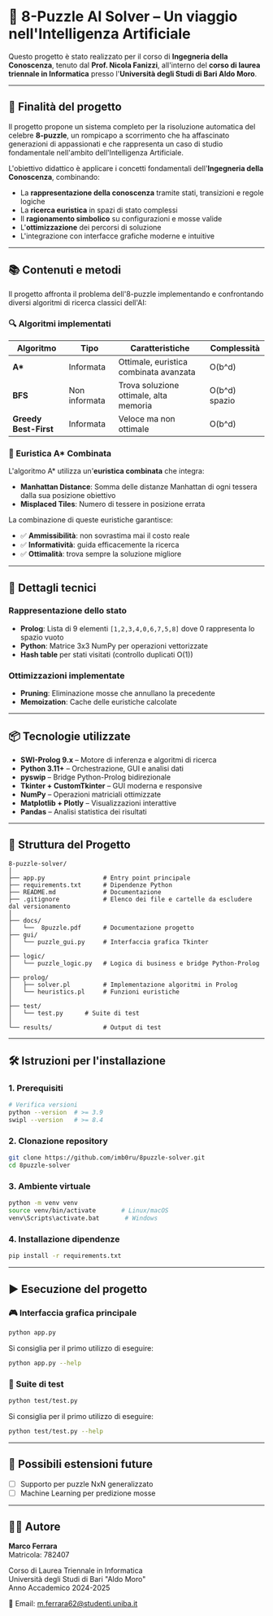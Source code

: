 # 🧩 8-Puzzle AI Solver – Un viaggio nell'Intelligenza Artificiale

Questo progetto è stato realizzato per il corso di **Ingegneria della Conoscenza**, tenuto dal **Prof. Nicola Fanizzi**, all'interno del **corso di laurea triennale in Informatica** presso l'**Università degli Studi di Bari Aldo Moro**.

---

## 🎯 Finalità del progetto

Il progetto propone un sistema completo per la risoluzione automatica del celebre **8-puzzle**, un rompicapo a scorrimento che ha affascinato generazioni di appassionati e che rappresenta un caso di studio fondamentale nell'ambito dell'Intelligenza Artificiale.

L'obiettivo didattico è applicare i concetti fondamentali dell'**Ingegneria della Conoscenza**, combinando:

- La **rappresentazione della conoscenza** tramite stati, transizioni e regole logiche
- La **ricerca euristica** in spazi di stato complessi
- Il **ragionamento simbolico** su configurazioni e mosse valide
- L'**ottimizzazione** dei percorsi di soluzione
- L'integrazione con interfacce grafiche moderne e intuitive

---

## 📚 Contenuti e metodi

Il progetto affronta il problema dell'8-puzzle implementando e confrontando diversi algoritmi di ricerca classici dell'AI:

### 🔍 Algoritmi implementati

| Algoritmo | Tipo | Caratteristiche | Complessità |
|-----------|------|-----------------|-------------|
| **A\*** | Informata | Ottimale, euristica combinata avanzata | O(b^d) |
| **BFS** | Non informata | Trova soluzione ottimale, alta memoria | O(b^d) spazio |
| **Greedy Best-First** | Informata | Veloce ma non ottimale | O(b^d) |

### 🧮 Euristica A* Combinata

L'algoritmo A* utilizza un'**euristica combinata** che integra:
- **Manhattan Distance**: Somma delle distanze Manhattan di ogni tessera dalla sua posizione obiettivo
- **Misplaced Tiles**: Numero di tessere in posizione errata

La combinazione di queste euristiche garantisce:
- ✅ **Ammissibilità**: non sovrastima mai il costo reale
- ✅ **Informatività**: guida efficacemente la ricerca
- ✅ **Ottimalità**: trova sempre la soluzione migliore

---

## 🔬 Dettagli tecnici

### Rappresentazione dello stato
- **Prolog**: Lista di 9 elementi `[1,2,3,4,0,6,7,5,8]` dove 0 rappresenta lo spazio vuoto
- **Python**: Matrice 3x3 NumPy per operazioni vettorizzate
- **Hash table** per stati visitati (controllo duplicati O(1))

### Ottimizzazioni implementate
- **Pruning**: Eliminazione mosse che annullano la precedente
- **Memoization**: Cache delle euristiche calcolate

---

## 📦 Tecnologie utilizzate

- **SWI-Prolog 9.x** – Motore di inferenza e algoritmi di ricerca
- **Python 3.11+** – Orchestrazione, GUI e analisi dati
- **pyswip** – Bridge Python-Prolog bidirezionale
- **Tkinter + CustomTkinter** – GUI moderna e responsive
- **NumPy** – Operazioni matriciali ottimizzate
- **Matplotlib + Plotly** – Visualizzazioni interattive
- **Pandas** – Analisi statistica dei risultati

---

## 📂 Struttura del Progetto

```
8-puzzle-solver/
│
├── app.py                # Entry point principale
├── requirements.txt      # Dipendenze Python
├── README.md             # Documentazione
├── .gitignore            # Elenco dei file e cartelle da escludere dal versionamento
│
├── docs/                 
│   └──  8puzzle.pdf      # Documentazione progetto
├── gui/
│   └── puzzle_gui.py     # Interfaccia grafica Tkinter
│
├── logic/
│   └── puzzle_logic.py   # Logica di business e bridge Python-Prolog
│
├── prolog/
│   ├── solver.pl         # Implementazione algoritmi in Prolog
│   └── heuristics.pl     # Funzioni euristiche
│
├── test/
│   └── test.py      # Suite di test
│
└── results/              # Output di test
```

---

## 🛠️ Istruzioni per l'installazione

### 1. Prerequisiti

```bash
# Verifica versioni
python --version  # >= 3.9
swipl --version   # >= 8.4
```

### 2. Clonazione repository

```bash
git clone https://github.com/imb0ru/8puzzle-solver.git
cd 8puzzle-solver
```

### 3. Ambiente virtuale

```bash
python -m venv venv
source venv/bin/activate       # Linux/macOS
venv\Scripts\activate.bat       # Windows
```

### 4. Installazione dipendenze

```bash
pip install -r requirements.txt
```

---

## ▶️ Esecuzione del progetto

### 🎮 Interfaccia grafica principale

```bash
python app.py
```

Si consiglia per il primo utilizzo di eseguire:

```bash
python app.py --help
```

### 🧪 Suite di test

```bash
python test/test.py
```

Si consiglia per il primo utilizzo di eseguire:

```bash
python test/test.py --help
```

---

## 🎯 Possibili estensioni future

- [ ] Supporto per puzzle NxN generalizzato
- [ ] Machine Learning per predizione mosse

---

## 👨‍💻 Autore

**Marco Ferrara**  
Matricola: 782407

Corso di Laurea Triennale in Informatica  
Università degli Studi di Bari "Aldo Moro"  
Anno Accademico 2024-2025

📧 Email: m.ferrara62@studenti.uniba.it 
